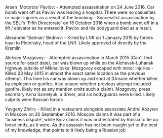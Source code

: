 Arsen 'Motorola' Pavlov: 
	- Attempted assassination on 24 June 2016. Car bomb went off as Pavlov was leaving a hospital. There were no casualties or major injuries as a result of the bombing
	- Successful assassination by the SBU's 'Fifth Directorate' on 16 October 2016 when a bomb went off in a lift / elevator as he entered it. Pavlov and his bodyguard died as a result.
	
Alexander 'Batman' Bednov:
	- Killed by LNR on 1 January 2015 by forces loyal to Plotnitsky, head of the LNR. Likely approved of directly by the Kremlin
	
Aleksey Mozgovoy:
	- Attempted assassination in March 2015 (Can't find source for exact date), car was blown up while on the  Alchevsk-Luhansk highway outside of Mikhailovka. Mozgovoy excaped with minor injuries
	- Killed 23 May 2015 in almost the exact same location as the previous attempt. This time his car was blown up and shot at (Unsure whether killed by explosion or gunfire. Also unsure whether previous attempt included gunfire, likely not as any mention omits such a claim). Mozgovoy, press secretary Anna Samelyuk, a driver, and six bodyguards were killed. Likely culprits were Russian forces 
	
Yevgeny Zhilin:
	- Killed in a restaurant alongside assossiate Andrei Kozyrev in Moscow on 20 September 2016. Moscow claims it was part of a 'business dispute', while Kyiv claims it was orchestrated by Russia to tie up loose ends, as it were. As the assassin has not been caught yet to the best of my knowledge, that points to it likely being a Russian job